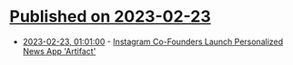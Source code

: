 # [Published on 2023-02-23](index.md)

* [2023-02-23, 01:01:00](https://tech.slashdot.org/story/23/02/22/2230230/instagram-co-founders-launch-personalized-news-app-artifact?utm_source=rss1.0mainlinkanon&utm_medium=feed) - [Instagram Co-Founders Launch Personalized News App 'Artifact'](https://tech.slashdot.org/story/23/02/22/2230230/instagram-co-founders-launch-personalized-news-app-artifact?utm_source=rss1.0mainlinkanon&utm_medium=feed)
